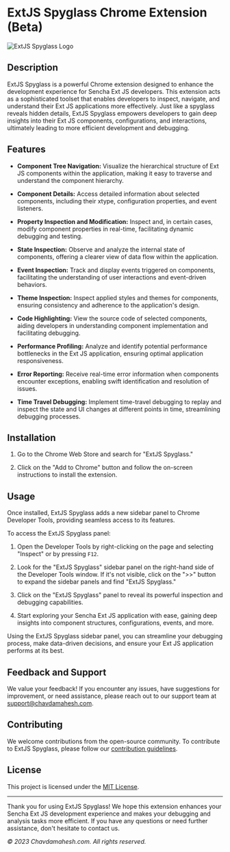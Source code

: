 # ExtJS Spyglass Chrome Extension (Beta)

![ExtJS Spyglass Logo](logo.png)

## Description
ExtJS Spyglass is a powerful Chrome extension designed to enhance the development experience for Sencha Ext JS developers. This extension acts as a sophisticated toolset that enables developers to inspect, navigate, and understand their Ext JS applications more effectively. Just like a spyglass reveals hidden details, ExtJS Spyglass empowers developers to gain deep insights into their Ext JS components, configurations, and interactions, ultimately leading to more efficient development and debugging.

## Features

- **Component Tree Navigation:** Visualize the hierarchical structure of Ext JS components within the application, making it easy to traverse and understand the component hierarchy.

- **Component Details:** Access detailed information about selected components, including their xtype, configuration properties, and event listeners.

- **Property Inspection and Modification:** Inspect and, in certain cases, modify component properties in real-time, facilitating dynamic debugging and testing.

- **State Inspection:** Observe and analyze the internal state of components, offering a clearer view of data flow within the application.

- **Event Inspection:** Track and display events triggered on components, facilitating the understanding of user interactions and event-driven behaviors.

- **Theme Inspection:** Inspect applied styles and themes for components, ensuring consistency and adherence to the application's design.

- **Code Highlighting:** View the source code of selected components, aiding developers in understanding component implementation and facilitating debugging.

- **Performance Profiling:** Analyze and identify potential performance bottlenecks in the Ext JS application, ensuring optimal application responsiveness.

- **Error Reporting:** Receive real-time error information when components encounter exceptions, enabling swift identification and resolution of issues.

- **Time Travel Debugging:** Implement time-travel debugging to replay and inspect the state and UI changes at different points in time, streamlining debugging processes.

## Installation

1. Go to the Chrome Web Store and search for "ExtJS Spyglass."

2. Click on the "Add to Chrome" button and follow the on-screen instructions to install the extension.

## Usage

Once installed, ExtJS Spyglass adds a new sidebar panel to Chrome Developer Tools, providing seamless access to its features.

To access the ExtJS Spyglass panel:

1. Open the Developer Tools by right-clicking on the page and selecting "Inspect" or by pressing `F12`.

2. Look for the "ExtJS Spyglass" sidebar panel on the right-hand side of the Developer Tools window. If it's not visible, click on the ">>" button to expand the sidebar panels and find "ExtJS Spyglass."

3. Click on the "ExtJS Spyglass" panel to reveal its powerful inspection and debugging capabilities.

4. Start exploring your Sencha Ext JS application with ease, gaining deep insights into component structures, configurations, events, and more.

Using the ExtJS Spyglass sidebar panel, you can streamline your debugging process, make data-driven decisions, and ensure your Ext JS application performs at its best.

## Feedback and Support

We value your feedback! If you encounter any issues, have suggestions for improvement, or need assistance, please reach out to our support team at support@chavdamahesh.com.

## Contributing

We welcome contributions from the open-source community. To contribute to ExtJS Spyglass, please follow our [contribution guidelines](CONTRIBUTING.md).

## License

This project is licensed under the [MIT License](LICENSE).

---

Thank you for using ExtJS Spyglass! We hope this extension enhances your Sencha Ext JS development experience and makes your debugging and analysis tasks more efficient. If you have any questions or need further assistance, don't hesitate to contact us.

_© 2023 Chavdamahesh.com. All rights reserved._

